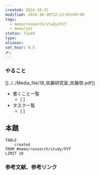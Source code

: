 ```yaml
---
created: 2024-10-21
modified: 2024-10-30T12:22:03+09:00
tags:
  - memo/research/study/FVT
  - memo/jet
status: fixed
type: 
aliases: 
set_hour: 0.5
〆: 
---
```

### やること
[[../../Media_file/18_佐藤研究室_佐藤啓.pdf]]
- 書くこと一覧
	- [ ] 
- タスク一覧
	- [ ] 
## 本題
```dataview
TABLE
	created
FROM #memo/research/study/FVT
LIMIT 10
```
### 参考文献、参考リンク
